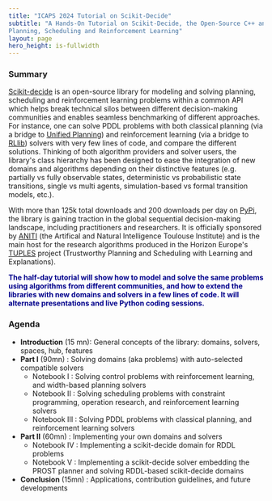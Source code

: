```yaml
---
title: "ICAPS 2024 Tutorial on Scikit-Decide"
subtitle: "A Hands-On Tutorial on Scikit-Decide, the Open-Source C++ and Python Library for
Planning, Scheduling and Reinforcement Learning"
layout: page
hero_height: is-fullwidth
---
```


### Summary

[Scikit-decide](https://github.com/airbus/scikit-decide)
is an open-source library for modeling and solving planning, scheduling and
reinforcement learning problems within a common API which helps break technical
silos between different decision-making communities and enables seamless
benchmarking of different approaches. For instance, one can solve PDDL problems
with both classical planning (via a bridge to
[Unified Planning](https://github.com/aiplan4eu/unified-planning)) and
reinforcement learning (via a bridge to
[RLlib](https://docs.ray.io/en/latest/rllib/index.html)) solvers with very
few lines of code, and compare the different solutions. Thinking of both
algorithm providers and solver users, the library's class hierarchy has been
designed to ease the integration of new domains and algorithms depending on
their distinctive features (e.g. partially vs fully observable states,
deterministic vs probabilistic state transitions, single vs multi agents,
simulation-based vs formal transition models, etc.).

With more than 125k total
downloads and 200 downloads per day on
[PyPi](https://pypi.org/project/scikit-decide/), the library is
gaining traction in the global sequential decision-making landscape, including
practitioners and researchers. It is officially sponsored by
[ANITI](https://aniti.univ-toulouse.fr/en/) (the Artifical and Natural
Intelligence Toulouse Institute) and is the main host for the research
algorithms produced in the Horizon Europe's [TUPLES](https://tuples.ai/)
project (Trustworthy Planning and Scheduling with Learning and Explanations).

<span style="color:darkblue"><b>The half-day tutorial will show how to model and solve the same problems using
algorithms from different communities, and how to extend the libraries with new
domains and solvers in a few lines of code. It will alternate presentations and
live Python coding sessions.</b></span>

### Agenda

- **Introduction** (15 mn): General concepts of the library: domains, solvers, spaces, hub, features
- **Part I** (90mn) : Solving domains (aka problems) with auto-selected compatible solvers
   - Notebook I : Solving control problems with reinforcement learning, and width-based planning solvers
   - Notebook II : Solving scheduling problems with constraint programming, operation research, and reinforcement learning solvers
   - Notebook III : Solving PDDL problems with classical planning, and reinforcement learning solvers
- **Part II** (60mn) : Implementing your own domains and solvers
   - Notebook IV : Implementing a scikit-decide domain for RDDL problems
   - Notebook V : Implementing a scikit-decide solver embedding the PROST planner and solving RDDL-based scikit-decide domains
- **Conclusion** (15mn) : Applications, contribution guidelines, and future developments